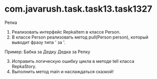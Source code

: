 # com.javarush.task.task13.task1327
Репка

1. Реализовать интерфейс RepkaItem в классе Person.
2. В классе Person реализовать метод pull(Person person), который выводит фразу типа '<name> за <person>'.

Пример:
Бабка за Дедку
Дедка за Репку

3. Исправить логическую ошибку цикла в методе tell класса RepkaStory.
4. Выполнить метод main и наслаждаться сказкой!
